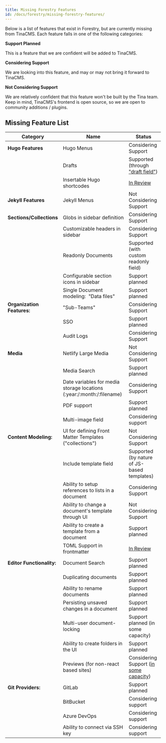 ```yaml
---
title: Missing Forestry Features
id: /docs/forestry/missing-forestry-features/
---
```


Below is a list of features that exist in Forestry, but are currently missing from TinaCMS. Each feature falls in one of the following categories:

**Support Planned**

This is a feature that we are confident will be added to TinaCMS.

**Considering Support**

We are looking into this feature, and may or may not bring it forward to TinaCMS.

**Not Considering Support**

We are relatively confident that this feature won't be built by the Tina team.
Keep in mind, TinaCMS's frontend is open source, so we are open to community additions / plugins.

## Missing Feature List

| Category                   | Name                                                                  | Status                                                      |
| -------------------------- | --------------------------------------------------------------------- | ----------------------------------------------------------- |
| **Hugo Features**          | Hugo Menus                                                            | Considering Support                                         |
|                            | Drafts                                                                | Supported (through ["draft field"](/docs/forestry/drafts/ "")) |
|                            | Insertable Hugo shortcodes                                            | [In Review]("https://github.com/tinacms/tinacms/pull/3475" "")                                             |
| **Jekyll Features**        | Jekyll Menus                                                          | Not Considering Support                                     |
| **Sections/Collections**   | Globs in sidebar definition                                           | Considering Support                                         |
|                            | Customizable headers in sidebar                                       | Considering Support                                         |
|                            | Readonly Documents                                                    | Supported (with custom readonly field)                      |
|                            | Configurable section icons in sidebar                                 | Support planned                                             |
|                            | Single Document modeling:  "Data files"                               | Support planned                                             |
| **Organization Features:** | "Sub-Teams"                                                           | Considering Support                                         |
|                            | SSO                                                                   | Support planned                                             |
|                            | Audit Logs                                                            | Considering Support                                         |
| **Media**                  | Netlify Large Media                                                   | Not Considering Support                                     |
|                            | Media Search                                                          | Support planned                                             |
|                            | Date variables for media storage locations (:year:/:month:/:filename) | Considering Support                                         |
|                            | PDF support                                                           | Support planned                                             |
|                            | Multi-image field                                                     | Considering support                                         |
| **Content Modeling:**      | UI for defining Front Matter Templates ("collections")                | Not Considering Support                                     |
|                            | Include template field                                                | Supported (by nature of JS-based templates)                 |
|                            | Ability to setup references to lists in a document                    | Considering Support                                         |
|                            | Ability to change a document's template through UI                    | Not Considering Support                                     |
|                            | Ability to create a template from a document                          | Support planned                                             |
|                            | TOML Support in frontmatter                                           | [In Review]("https://github.com/tinacms/tinacms/pull/3497" "")                                             |
| **Editor Functionality:**  | Document Search                                                       | Support planned                                             |
|                            | Duplicating documents                                                 | Support planned                                             |
|                            | Ability to rename documents                                           | Support planned                                             |
|                            | Persisting unsaved changes in a document                              | Support planned                                             |
|                            | Multi-user document-locking                                           | Support planned (in some capacity)                          |
|                            | Ability to create folders in the UI                                   | Support planned                                             |
|                            | Previews (for non-react based sites)                                  | Considering Support ([in some capacity]("https://github.com/tinacms/tinacms/discussions/3509" ""))                      |
| **Git Providers:**         | GitLab                                                                | Support planned                                             |
|                            | BitBucket                                                             | Considering support                                         |
|                            | Azure DevOps                                                          | Considering support                                         |
|                            | Ability to connect via SSH key                                        | Considering support                                         |
